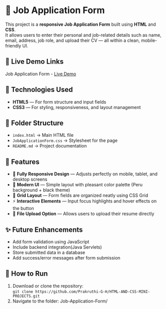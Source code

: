 # 🧾 Job Application Form

This project is a **responsive Job Application Form** built using **HTML** and **CSS**.  
It allows users to enter their personal and job-related details such as name, email, address, job role, and upload their CV — all within a clean, mobile-friendly UI.

## 🔗 Live Demo Links

Job Application Form - [Live Demo](https://prakruthi-g-h.github.io/HTML-AND-CSS-MINI-PROJECTS/Job-Application-Form)

## 🔧 Technologies Used

- **HTML5** — For form structure and input fields  
- **CSS3** — For styling, responsiveness, and layout management  

## 📁 Folder Structure

- `index.html` → Main HTML file  
- `JobApplicationForm.css` → Stylesheet for the page  
- `README.md` → Project documentation

## 📌 Features

- 📱 **Fully Responsive Design** — Adjusts perfectly on mobile, tablet, and desktop screens  
- 🎨 **Modern UI** — Simple layout with pleasant color palette (Peru background + black theme)  
- 🧩 **Grid Layout** — Form fields are organized neatly using CSS Grid  
- ⚡ **Interactive Elements** — Input focus highlights and hover effects on the button  
- 📂 **File Upload Option** — Allows users to upload their resume directly

## ✨ Future Enhancements

- Add form validation using JavaScript
- Include backend integration(Java Servlets)
- Store submitted data in a database
- Add success/error messages after form submission

## 🚀 How to Run

1. Download or clone the repository:  
   `git clone https://github.com/Prakruthi-G-H/HTML-AND-CSS-MINI-PROJECTS.git`
2. Navigate to the folder: Job-Application-Form/
